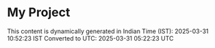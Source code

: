 # My Project

This content is dynamically generated in Indian Time (IST): 2025-03-31 10:52:23 IST
Converted to UTC: 2025-03-31 05:22:23 UTC
